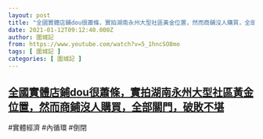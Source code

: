 ```yaml
---
layout: post
title: "全國實體店鋪dou很蕭條，實拍湖南永州大型社區黃金位置，然而商鋪沒人購買，全部關門，破敗不堪"
date: 2021-01-12T09:12:40.000Z
author: 圍城記
from: https://www.youtube.com/watch?v=5_1hncSO8mo
tags: [ 圍城記 ]
categories: [ 圍城記 ]
---
```

<!--1610442760000-->
[全國實體店鋪dou很蕭條，實拍湖南永州大型社區黃金位置，然而商鋪沒人購買，全部關門，破敗不堪](https://www.youtube.com/watch?v=5_1hncSO8mo)
------

<div>
#實體經濟 #內循環 #倒閉
</div>
